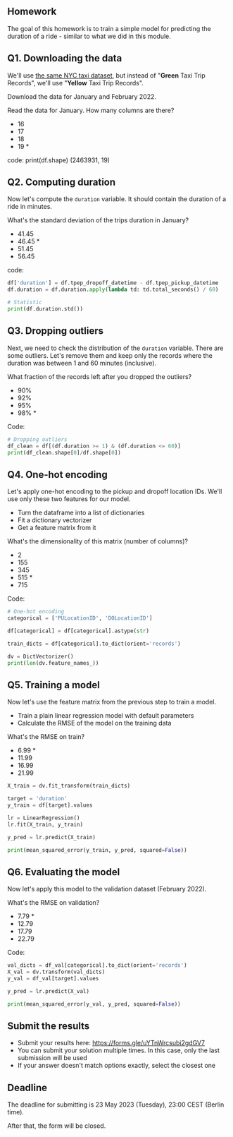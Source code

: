 ## Homework

The goal of this homework is to train a simple model for predicting the duration of a ride - similar to what we did in this module.


## Q1. Downloading the data

We'll use [the same NYC taxi dataset](https://www1.nyc.gov/site/tlc/about/tlc-trip-record-data.page),
but instead of "**Green** Taxi Trip Records", we'll use "**Yellow** Taxi Trip Records".

Download the data for January and February 2022.

Read the data for January. How many columns are there?

* 16
* 17
* 18
* 19   * 


code: print(df.shape)
(2463931, 19)

## Q2. Computing duration

Now let's compute the `duration` variable. It should contain the duration of a ride in minutes. 

What's the standard deviation of the trips duration in January?

* 41.45
* 46.45   *
* 51.45
* 56.45


code:
```python
df['duration'] = df.tpep_dropoff_datetime - df.tpep_pickup_datetime
df.duration = df.duration.apply(lambda td: td.total_seconds() / 60)

# Statistic 
print(df.duration.std())
```

## Q3. Dropping outliers

Next, we need to check the distribution of the `duration` variable. There are some outliers. Let's remove them and keep only the records where the duration was between 1 and 60 minutes (inclusive).

What fraction of the records left after you dropped the outliers?

* 90%
* 92%
* 95%
* 98%   *

Code:
```python
# Dropping outliers
df_clean = df[(df.duration >= 1) & (df.duration <= 60)]
print(df_clean.shape[0]/df.shape[0])
```


## Q4. One-hot encoding

Let's apply one-hot encoding to the pickup and dropoff location IDs. We'll use only these two features for our model. 

* Turn the dataframe into a list of dictionaries
* Fit a dictionary vectorizer 
* Get a feature matrix from it

What's the dimensionality of this matrix (number of columns)?

* 2
* 155
* 345
* 515    * 
* 715


Code:
```python
# One-hot encoding
categorical = ['PULocationID', 'DOLocationID']

df[categorical] = df[categorical].astype(str)

train_dicts = df[categorical].to_dict(orient='records')

dv = DictVectorizer()
print(len(dv.feature_names_))
```

## Q5. Training a model

Now let's use the feature matrix from the previous step to train a model. 

* Train a plain linear regression model with default parameters 
* Calculate the RMSE of the model on the training data

What's the RMSE on train?

* 6.99   * 
* 11.99
* 16.99
* 21.99

```python
X_train = dv.fit_transform(train_dicts)

target = 'duration'
y_train = df[target].values

lr = LinearRegression()
lr.fit(X_train, y_train)

y_pred = lr.predict(X_train)

print(mean_squared_error(y_train, y_pred, squared=False))
```


## Q6. Evaluating the model

Now let's apply this model to the validation dataset (February 2022). 

What's the RMSE on validation?

* 7.79   * 
* 12.79
* 17.79
* 22.79

Code:
```python
val_dicts = df_val[categorical].to_dict(orient='records')
X_val = dv.transform(val_dicts)
y_val = df_val[target].values

y_pred = lr.predict(X_val)

print(mean_squared_error(y_val, y_pred, squared=False))

```

## Submit the results

* Submit your results here: https://forms.gle/uYTnWrcsubi2gdGV7
* You can submit your solution multiple times. In this case, only the last submission will be used
* If your answer doesn't match options exactly, select the closest one


## Deadline

The deadline for submitting is 23 May 2023 (Tuesday), 23:00 CEST (Berlin time). 

After that, the form will be closed.